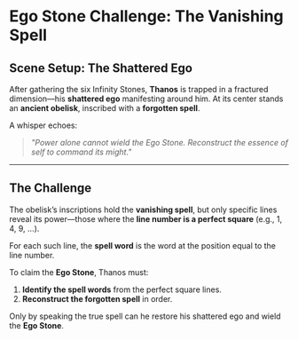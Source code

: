 # Ego Stone Challenge: The Vanishing Spell  

## **Scene Setup: The Shattered Ego**  

After gathering the six Infinity Stones, **Thanos** is trapped in a fractured dimension—his **shattered ego** manifesting around him. At its center stands an **ancient obelisk**, inscribed with a **forgotten spell**.  

A whisper echoes:  

> _"Power alone cannot wield the Ego Stone. Reconstruct the essence of self to command its might."_  

---

## **The Challenge**  

The obelisk’s inscriptions hold the **vanishing spell**, but only specific lines reveal its power—those where the **line number is a perfect square** (e.g., 1, 4, 9, ...).  

For each such line, the **spell word** is the word at the position equal to the line number.  

To claim the **Ego Stone**, Thanos must:  
1. **Identify the spell words** from the perfect square lines.  
2. **Reconstruct the forgotten spell** in order.  

Only by speaking the true spell can he restore his shattered ego and wield the **Ego Stone**.